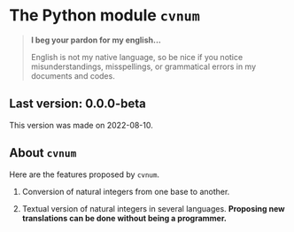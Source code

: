 The Python module `cvnum`
=========================

> **I beg your pardon for my english...**
>
> English is not my native language, so be nice if you notice misunderstandings, misspellings, or grammatical errors in my documents and codes.


Last version: 0.0.0-beta
------------------------

This version was made on 2022-08-10.


About `cvnum`
-------------

Here are the features proposed by `cvnum`.

   1. Conversion of natural integers from one base to another.

   1. Textual version of natural integers in several languages. **Proposing new translations can be done without being a programmer.**
<!--
   1. Conversion of textual versions of natural integers to their digital value (the translation can fixed some errors like basic mispellings).
-->